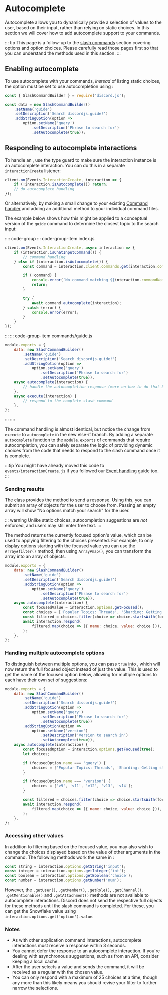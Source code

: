 # Autocomplete

Autocomplete allows you to dynamically provide a selection of values to the user, based on their input, rather than relying on static choices. In this section we will cover how to add autocomplete support to your commands.

::: tip
This page is a follow-up to the [slash commands](/slash-commands/advanced-creation.md) section covering options and option choices. Please carefully read those pages first so that you can understand the methods used in this section.
:::

## Enabling autocomplete

To use autocomplete with your commands, *instead* of listing static choices, the option must be set to use autocompletion using <DocsLink section="builders" path="SlashCommandStringOption:Class#setAutocomplete" type="method" />:

```js {9}
const { SlashCommandBuilder } = require('discord.js');

const data = new SlashCommandBuilder()
	.setName('guide')
	.setDescription('Search discordjs.guide!')
	.addStringOption(option =>
		option.setName('query')
			.setDescription('Phrase to search for')
			.setAutocomplete(true));
```

## Responding to autocomplete interactions

To handle an <DocsLink path="class/AutocompleteInteraction"/>, use the <DocsLink path="class/BaseInteraction?scrollTo=isAutocomplete"/> type guard to make sure the interaction instance is an autocomplete interaction. You can do this in a separate `interactionCreate` listener:

<!-- eslint-skip -->

```js
client.on(Events.InteractionCreate, interaction => {
	if (!interaction.isAutocomplete()) return;
	// do autocomplete handling
});
```

Or alternatively, by making a small change to your existing [Command handler](/creating-your-bot/command-handling.md) and adding an additional method to your individual command files.

The example below shows how this might be applied to a conceptual version of the `guide` command to determine the closest topic to the search input:

:::: code-group
::: code-group-item index.js
```js {4,13}
client.on(Events.InteractionCreate, async interaction => {
	if (interaction.isChatInputCommand()) {
		// command handling
	} else if (interaction.isAutocomplete()) {
		const command = interaction.client.commands.get(interaction.commandName);

		if (!command) {
			console.error(`No command matching ${interaction.commandName} was found.`);
			return;
		}

		try {
			await command.autocomplete(interaction);
		} catch (error) {
			console.error(error);
		}
	}
});
```
:::
::: code-group-item commands/guide.js
```js
module.exports = {
	data: new SlashCommandBuilder()
		.setName('guide')
		.setDescription('Search discordjs.guide!')
		.addStringOption(option =>
			option.setName('query')
				.setDescription('Phrase to search for')
				.setAutocomplete(true)),
	async autocomplete(interaction) {
		// handle the autocompletion response (more on how to do that below)
	},
	async execute(interaction) {
		// respond to the complete slash command
	},
};
```
:::
::::

The command handling is almost identical, but notice the change from `execute` to `autocomplete` in the new else-if branch. By adding a separate `autocomplete` function to the `module.exports` of commands that require autocompletion, you can safely separate the logic of providing dynamic choices from the code that needs to respond to the slash command once it is complete.

:::tip
You might have already moved this code to `events/interactionCreate.js` if you followed our [Event handling](/creating-your-bot/event-handling.md) guide too.
:::

### Sending results

The <DocsLink path="class/AutocompleteInteraction"/> class provides the <DocsLink path="class/AutocompleteInteraction?scrollTo=respond"/> method to send a response. Using this, you can submit an array of <DocsLink path="typedef/ApplicationCommandOptionChoiceData" /> objects for the user to choose from. Passing an empty array will show "No options match your search" for the user.

::: warning
Unlike static choices, autocompletion suggestions are *not* enforced, and users may still enter free text.
:::

The <DocsLink path="class/CommandInteractionOptionResolver?scrollTo=getFocused" /> method returns the currently focused option's value, which can be used to applying filtering to the choices presented. For example, to only display options starting with the focused value you can use the `Array#filter()` method, then using `Array#map()`, you can transform the array into an array of <DocsLink path="typedef/ApplicationCommandOptionChoiceData" /> objects.

```js {10-15}
module.exports = {
	data: new SlashCommandBuilder()
		.setName('guide')
		.setDescription('Search discordjs.guide!')
		.addStringOption(option =>
			option.setName('query')
				.setDescription('Phrase to search for')
				.setAutocomplete(true)),
	async autocomplete(interaction) {
		const focusedValue = interaction.options.getFocused();
		const choices = ['Popular Topics: Threads', 'Sharding: Getting started', 'Library: Voice Connections', 'Interactions: Replying to slash commands', 'Popular Topics: Embed preview'];
		const filtered = choices.filter(choice => choice.startsWith(focusedValue));
		await interaction.respond(
			filtered.map(choice => ({ name: choice, value: choice })),
		);
	},
};
```

### Handling multiple autocomplete options

To distinguish between multiple options, you can pass `true` into <DocsLink path="class/CommandInteractionOptionResolver?scrollTo=getFocused"/>, which will now return the full focused object instead of just the value. This is used to get the name of the focused option below, allowing for multiple options to each have their own set of suggestions:

```js {10-19}
module.exports = {
	data: new SlashCommandBuilder()
		.setName('guide')
		.setDescription('Search discordjs.guide!')
		.addStringOption(option =>
			option.setName('query')
				.setDescription('Phrase to search for')
				.setAutocomplete(true))
		.addStringOption(option =>
			option.setName('version')
				.setDescription('Version to search in')
				.setAutocomplete(true)),
	async autocomplete(interaction) {
		const focusedOption = interaction.options.getFocused(true);
		let choices;

		if (focusedOption.name === 'query') {
			choices = ['Popular Topics: Threads', 'Sharding: Getting started', 'Library: Voice Connections', 'Interactions: Replying to slash commands', 'Popular Topics: Embed preview'];
		}

		if (focusedOption.name === 'version') {
			choices = ['v9', 'v11', 'v12', 'v13', 'v14'];
		}

		const filtered = choices.filter(choice => choice.startsWith(focusedOption.value));
		await interaction.respond(
			filtered.map(choice => ({ name: choice, value: choice })),
		);
	},
};
```

### Accessing other values

In addition to filtering based on the focused value, you may also wish to change the choices displayed based on the value of other arguments in the command. The following methods work the same in <DocsLink path="class/AutocompleteInteraction"/>:

```js
const string = interaction.options.getString('input');
const integer = interaction.options.getInteger('int');
const boolean = interaction.options.getBoolean('choice');
const number = interaction.options.getNumber('num');
```

However, the `.getUser()`, `.getMember()`, `.getRole()`, `.getChannel()`, `.getMentionable()` and `.getAttachment()` methods are not available to autocomplete interactions. Discord does not send the respective full objects for these methods until the slash command is completed. For these, you can get the Snowflake value using `interaction.options.get('option').value`:

### Notes

- As with other application command interactions, autocomplete interactions must receive a response within 3 seconds. 
- You cannot defer the response to an autocomplete interaction. If you're dealing with asynchronous suggestions, such as from an API, consider keeping a local cache.
- After the user selects a value and sends the command, it will be received as a regular <DocsLink path="class/ChatInputCommandInteraction"/> with the chosen value.
- You can only respond with a maximum of 25 choices at a time, though any more than this likely means you should revise your filter to further narrow the selections.
